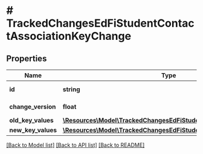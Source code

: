 # # TrackedChangesEdFiStudentContactAssociationKeyChange

## Properties

Name | Type | Description | Notes
------------ | ------------- | ------------- | -------------
**id** | **string** | Resource identifier | [optional]
**change_version** | **float** | Change version | [optional]
**old_key_values** | [**\Resources\Model\TrackedChangesEdFiStudentContactAssociationKey**](TrackedChangesEdFiStudentContactAssociationKey.md) |  | [optional]
**new_key_values** | [**\Resources\Model\TrackedChangesEdFiStudentContactAssociationKey**](TrackedChangesEdFiStudentContactAssociationKey.md) |  | [optional]

[[Back to Model list]](../../README.md#models) [[Back to API list]](../../README.md#endpoints) [[Back to README]](../../README.md)

